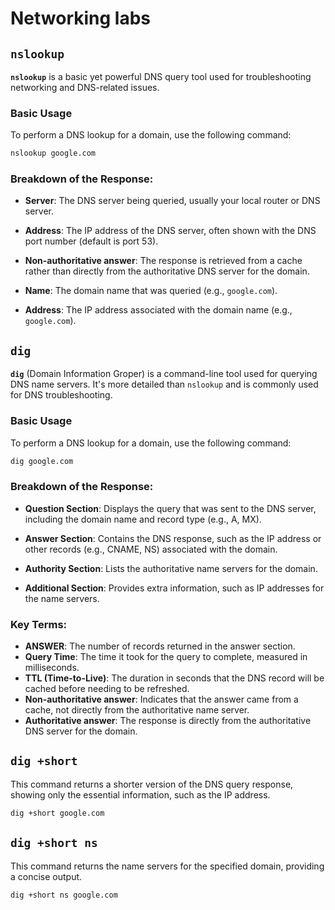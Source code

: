 # Networking labs

## `nslookup`

**`nslookup`** is a basic yet powerful DNS query tool used for troubleshooting networking and DNS-related issues.

### Basic Usage
To perform a DNS lookup for a domain, use the following command:

```bash
nslookup google.com
```

### Breakdown of the Response:

- **Server**: The DNS server being queried, usually your local router or DNS server.
- **Address**: The IP address of the DNS server, often shown with the DNS port number (default is port 53).

- **Non-authoritative answer**: The response is retrieved from a cache rather than directly from the authoritative DNS server for the domain.
- **Name**: The domain name that was queried (e.g., `google.com`).
- **Address**: The IP address associated with the domain name (e.g., `google.com`).



## `dig`

**`dig`** (Domain Information Groper) is a command-line tool used for querying DNS name servers. It's more detailed than `nslookup` and is commonly used for DNS troubleshooting.

### Basic Usage
To perform a DNS lookup for a domain, use the following command:

```bash
dig google.com
```

### Breakdown of the Response:

- **Question Section**: Displays the query that was sent to the DNS server, including the domain name and record type (e.g., A, MX).
  
- **Answer Section**: Contains the DNS response, such as the IP address or other records (e.g., CNAME, NS) associated with the domain.

- **Authority Section**: Lists the authoritative name servers for the domain.

- **Additional Section**: Provides extra information, such as IP addresses for the name servers.

### Key Terms:

- **ANSWER**: The number of records returned in the answer section.
- **Query Time**: The time it took for the query to complete, measured in milliseconds.
- **TTL (Time-to-Live)**: The duration in seconds that the DNS record will be cached before needing to be refreshed.
- **Non-authoritative answer**: Indicates that the answer came from a cache, not directly from the authoritative name server.
- **Authoritative answer**: The response is directly from the authoritative DNS server for the domain.


## `dig +short`

This command returns a shorter version of the DNS query response, showing only the essential information, such as the IP address.

```bash
dig +short google.com
```


## `dig +short ns`

This command returns the name servers for the specified domain, providing a concise output.

```bash
dig +short ns google.com
```